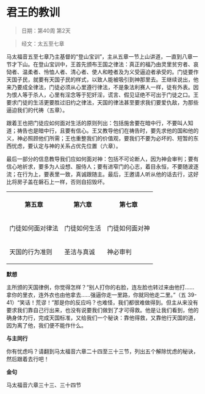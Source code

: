 # 君王的教训

> 日期：第40周 第2天

> 经文：太五至七章

马太福音五至七章乃主基督的“登山宝训”，主从五章一节上山讲道，一直到八章一节才下山。在登山宝训中，王首先颁布王国之律法：真正的福乃由灵里贫穷者、哀恸者、温柔者、怜恤人者、清心者、使人和睦者及为义受逼迫者承受的。门徒要作天国子民，就要有天国子民的样式，以致人能被吸引到神那里去。王继续说出，他来乃要成全律法，门徒必须从心里遵行律法，不是象法利赛人一样，徒有外表。因为恨人等于杀人，心里有淫念等于犯奸淫，谎言、假见证绝不可出于门徒之口。王要求门徒的生活更要胜过旧约之律法，天国的律法甚至要求我们要爱仇敌，为那些逼迫我们的代祷（五章）。

跟着王也把门徒应如何面对生活的原则列出：包括施舍要在暗中行，不要叫人知道；祷告也是暗中行，且要有信心。王又教导他们在祷告时，要先求他的国和他的义，神必照顾他们所需；王也重整我们的价值观，要我们不要为必坏的、短暂的东西忧虑，要认定与神的关系占优先位置（六章）。

最后一部分的信息教导我们应如何面对神：包括不可论断人，因为神会审判；要有信心地祈求，要多为人设想、服侍人；要有进窄门的心志，着目永恒，不要随波逐流；在行为上，要表里一致，真诚跟随主。最后，王邀请人听从他的话去行，这好比将房子盖在磐石上一样，否则自招毁坏。

<table>
 <tbody>
  <tr>
   <th><p>第五章</p></th>
   <th><p>第六章</p></th>
   <th><p>第七章</p></th>
  </tr>
  <tr>
   <td><p>门徒如何面对律法</p></td>
   <td><p>门徒如何生活</p></td>
   <td><p>门徒如何面对神</p></td>
  </tr>
  <tr>
   <td><p>天国的行为准则</p></td>
   <td><p>圣洁与真诚</p></td>
   <td><p>神必审判</p></td>
  </tr>
 </tbody>
</table>

**默想**

主所颁的天国律例，你觉得怎样？“别人打你的右脸，连左脸也转过来由他打……拿你的里衣，连外衣也由他拿去……强逼你走一里路，你就同他走二里。”（五 39-41）“笑话！荒谬！”那是你的反应吗？也难怪，我们都很难做得到。但主从来没有要求我们靠自己行出来，也没有说要我们做到了才可得救。他是让我们看到，他的确身体力行，完成天国标准，又给我们一个秘诀：靠他得救，又靠他行天国的道，因为离了他，我们便不能作什么。

**与主同行**

你有忧虑吗？请翻到马太福音六章二十四至三十三节，列出五个解除忧虑的秘诀，然后跟着去行吧！

**金句**

马太福音六章三十三、三十四节



